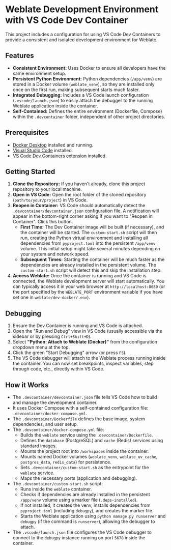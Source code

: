# Weblate Development Environment with VS Code Dev Container

This project includes a configuration for using VS Code Dev Containers to provide a consistent and isolated development environment for Weblate.

## Features

*   **Consistent Environment:** Uses Docker to ensure all developers have the same environment setup.
*   **Persistent Python Environment:** Python dependencies (`/app/venv`) are stored in a Docker volume (`weblate_venv`), so they are installed only once on the first run, making subsequent starts much faster.
*   **Integrated Debugging:** Includes a VS Code launch configuration (`.vscode/launch.json`) to easily attach the debugger to the running Weblate application inside the container.
*   **Self-Contained:** Defines the entire environment (Dockerfile, Compose) within the `.devcontainer` folder, independent of other project directories.

## Prerequisites

*   [Docker Desktop](https://www.docker.com/products/docker-desktop/) installed and running.
*   [Visual Studio Code](https://code.visualstudio.com/) installed.
*   [VS Code Dev Containers extension](https://marketplace.visualstudio.com/items?itemName=ms-vscode-remote.remote-containers) installed.

## Getting Started

1.  **Clone the Repository:** If you haven't already, clone this project repository to your local machine.
2.  **Open in VS Code:** Open the root folder of the cloned repository (`path/to/your/project`) in VS Code.
3.  **Reopen in Container:** VS Code should automatically detect the `.devcontainer/devcontainer.json` configuration file. A notification will appear in the bottom-right corner asking if you want to "Reopen in Container". Click this button.
    *   **First Time:** The Dev Container image will be built (if necessary), and the container will be started. The `custom-start.sh` script will then run, creating the Python virtual environment and installing all dependencies from `pyproject.toml` into the persistent `/app/venv` volume. This initial setup might take several minutes depending on your system and network speed.
    *   **Subsequent Times:** Starting the container will be much faster as the dependencies are already installed in the persistent volume. The `custom-start.sh` script will detect this and skip the installation step.
4.  **Access Weblate:** Once the container is running and VS Code is connected, the Weblate development server will start automatically. You can typically access it in your web browser at `http://localhost:8080` (or the port specified by the `WEBLATE_PORT` environment variable if you have set one in `weblate/dev-docker/.env`).

## Debugging

1.  Ensure the Dev Container is running and VS Code is attached.
2.  Open the "Run and Debug" view in VS Code (usually accessible via the sidebar or by pressing `Ctrl+Shift+D`).
3.  Select **"Python: Attach to Weblate (Docker)"** from the configuration dropdown menu at the top.
4.  Click the green "Start Debugging" arrow (or press `F5`).
5.  The VS Code debugger will attach to the Weblate process running inside the container. You can now set breakpoints, inspect variables, step through code, etc., directly within VS Code.

## How it Works

*   The `.devcontainer/devcontainer.json` file tells VS Code how to build and manage the development container.
*   It uses Docker Compose with a self-contained configuration file: `.devcontainer/docker-compose.yml`.
*   The `.devcontainer/Dockerfile` defines the base image, system dependencies, and user setup.
*   The `.devcontainer/docker-compose.yml` file:
    *   Builds the `weblate` service using the `.devcontainer/Dockerfile`.
    *   Defines the `database` (PostgreSQL) and `cache` (Redis) services using standard images.
    *   Mounts the project root into `/workspaces` inside the container.
    *   Mounts named Docker volumes (`weblate_venv`, `weblate_uv_cache`, `postgres_data`, `redis_data`) for persistence.
    *   Sets `.devcontainer/custom-start.sh` as the entrypoint for the `weblate` service.
    *   Maps the necessary ports (application and debugging).
*   The `.devcontainer/custom-start.sh` script:
    *   Runs inside the `weblate` container.
    *   Checks if dependencies are already installed in the persistent `/app/venv` volume using a marker file (`.deps-installed`).
    *   If not installed, it creates the venv, installs dependencies from `pyproject.toml` (including `debugpy`), and creates the marker file.
    *   Starts the Weblate application using `python manage.py runserver` and `debugpy` (if the command is `runserver`), allowing the debugger to attach.
*   The `.vscode/launch.json` file configures the VS Code debugger to connect to the `debugpy` instance running on port `5678` inside the container.
